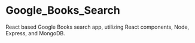 # Google_Books_Search
React based Google Books search app, utilizing React components, Node, Express, and MongoDB.
